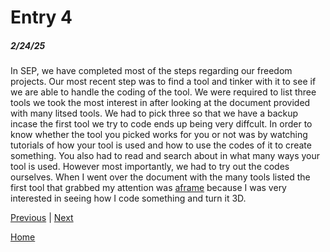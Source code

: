 # Entry 4
##### 2/24/25

<p> In SEP, we have completed most of the steps regarding our freedom projects. Our most recent step was to find a tool and tinker with it to see if we are able to handle the coding of the tool. We were required to list three tools we took the most interest in after looking at the document provided with many litsed tools. We had to pick three so that we have a backup incase the first tool we try to code ends up being very diffcult. In order to know whether the tool you picked works for you or not was by watching tutorials of how your tool is used and how to use the codes of it to create something. You also had to read and search about in what many ways your tool is used. However most importantly, we had to try out the codes ourselves. When I went over the document with the many tools listed the first tool that grabbed my attention was <a href="https://aframe.io/" > aframe</a> because I was very interested in seeing how I code something and turn it 3D.   </p>

[Previous](entry03.md) | [Next](entry05.md)

[Home](../README.md)

